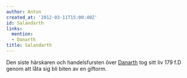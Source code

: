 ```yaml
---
author: Anton
created_at: '2012-03-11T15:00:40Z'
id: Salandarth
links:
  mention:
  - Danarth
title: Salandarth
---
```


Den siste härskaren och handelsfursten över [Danarth] tog sitt liv 179 f.D genom att låta sig bli
biten av en giftorm.

  [Danarth]: Danarth

